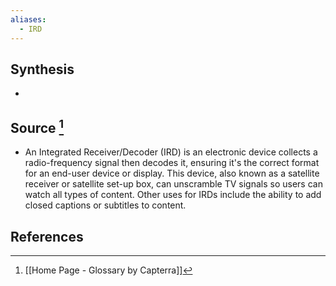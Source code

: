 ```yaml
---
aliases:
  - IRD
---
```

## Synthesis
- 
## Source [^1]
- An Integrated Receiver/Decoder (IRD) is an electronic device collects a radio-frequency signal then decodes it, ensuring it's the correct format for an end-user device or display. This device, also known as a satellite receiver or satellite set-up box, can unscramble TV signals so users can watch all types of content. Other uses for IRDs include the ability to add closed captions or subtitles to content.
## References

[^1]: [[Home Page - Glossary by Capterra]]